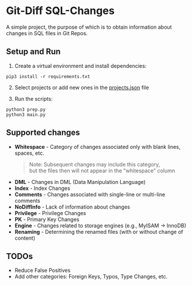 # Git-Diff SQL-Changes

A simple project, the purpose of which is to obtain information about changes in SQL files in Git Repos.


## Setup and Run

1. Create a virtual environment and install dependencies:

```
pip3 install -r requirements.txt
```

2. Select projects or add new ones in the [projects.json](/conf/projects.json) file

3. Run the scripts:
```
python3 prep.py
python3 main.py
```


## Supported changes

 * __Whitespace__ - Category of changes associated only with blank lines, spaces, etc.
    > Note: Subsequent changes may include this category,<br/> 
      but the files then will not appear in the "whitespace" column
 * __DML__ - Changes in DML (Data Manipulation Language)
 * __Index__ - Index Changes
 * __Comments__ - Changes associated with single-line or multi-line comments
 * __NoDiffInfo__ - Lack of information about changes
 * __Privilege__ - Privilege Changes
 * __PK__ - Primary Key Changes
 * __Engine__ - Changes related to storage engines (e.g., MyISAM -> InnoDB)
 * __Renaming__ - Determining the renamed files (with or without change of content)


## TODOs

 * Reduce False Positives
 * Add other categories: Foreign Keys, Typos, Type Changes, etc.


